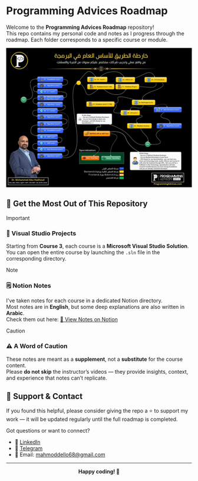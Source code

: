 # Programming Advices Roadmap

<!-- >[!TIP]
> هل تبحث عن النسخة العربية؟  
> [اقرأ هذا الملف باللغة العربية هنا](README.ar.md) -->

Welcome to the **Programming Advices Roadmap** repository!  
This repo contains my personal code and notes as I progress through the roadmap. Each folder corresponds to a specific course or module.

![Roadmap Preview](./roadmap.png)

## 🚀 Get the Most Out of This Repository

> [!IMPORTANT]
> ### 📌 Visual Studio Projects  
> Starting from **Course 3**, each course is a **Microsoft Visual Studio Solution**. You can open the entire course by launching the `.sln` file in the corresponding directory.

> [!NOTE]
> ### 🗒️ Notion Notes  
> I've taken notes for each course in a dedicated Notion directory.  
> Most notes are in **English**, but some deep explanations are also written in **Arabic**.  
> Check them out here: [📝 View Notes on Notion](https://mahmouddello.notion.site/Programming-Advices-3e886867074845e9bab91bec69ce479d?source=copy_link)

> [!CAUTION]
> ### ⚠️ A Word of Caution  
> These notes are meant as a **supplement**, not a **substitute** for the course content.  
> Please **do not skip** the instructor’s videos — they provide insights, context, and experience that notes can’t replicate.


## 💬 Support & Contact

If you found this helpful, please consider giving the repo a ⭐ to support my work — it will be updated regularly until the full roadmap is completed.

Got questions or want to connect?

- 💼 [LinkedIn](https://www.linkedin.com/in/mahmoud-dello/)
- 📲 [Telegram](https://t.me/mahmouddello)
- 📧 Email: mahmoddello68@gmail.com

---

<div align="center">
  <strong>Happy coding! 🎉</strong>
</div>

